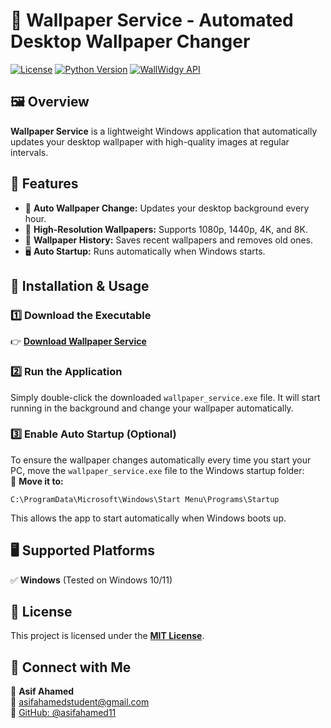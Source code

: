 # 🌟 Wallpaper Service - Automated Desktop Wallpaper Changer  

[![License](https://img.shields.io/badge/License-MIT-blue.svg)](https://opensource.org/licenses/MIT)
[![Python Version](https://img.shields.io/badge/Python-3.6%2B-blue)](https://www.python.org/downloads/)
[![WallWidgy API](https://img.shields.io/badge/WallWidgy-API-orange)](https://www.wallwidgy.me/)

## 🖼️ Overview  
**Wallpaper Service** is a lightweight Windows application that automatically updates your desktop wallpaper with high-quality images at regular intervals.  

## 🚀 Features  
- 🔄 **Auto Wallpaper Change:** Updates your desktop background every hour.  
- 🎯 **High-Resolution Wallpapers:** Supports 1080p, 1440p, 4K, and 8K.  
- 💾 **Wallpaper History:** Saves recent wallpapers and removes old ones.  
- 🖥️ **Auto Startup:** Runs automatically when Windows starts.  

## 🔧 Installation & Usage  
### 1️⃣ Download the Executable  
👉 **[Download Wallpaper Service](https://raw.githubusercontent.com/asifahamed11/auto-wallpaper-changer/refs/heads/main/wallpaper_service.exe)**  

### 2️⃣ Run the Application  
Simply double-click the downloaded `wallpaper_service.exe` file. It will start running in the background and change your wallpaper automatically.  

### 3️⃣ Enable Auto Startup (Optional)  
To ensure the wallpaper changes automatically every time you start your PC, move the `wallpaper_service.exe` file to the Windows startup folder:  
📂 **Move it to:**  
```
C:\ProgramData\Microsoft\Windows\Start Menu\Programs\Startup
```
This allows the app to start automatically when Windows boots up.  

## 🖥️ Supported Platforms  
✅ **Windows** (Tested on Windows 10/11)  

## 📜 License  
This project is licensed under the **[MIT License](https://github.com/asifahamed11/auto-wallpaper-changer/blob/4f084c7edf034b15050f5c166ade7a085a8df633/LICENSE)**.  

## 💬 Connect with Me  
👤 **Asif Ahamed**  
📧 [asifahamedstudent@gmail.com](mailto:asifahamedstudent@gmail.com)  
🐙 [GitHub: @asifahamed11](https://github.com/asifahamed11)  

